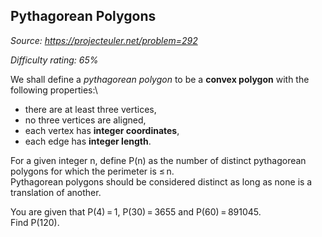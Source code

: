 Pythagorean Polygons
--------------------

*Source: https://projecteuler.net/problem=292*


*Difficulty rating: 65%*

We shall define a *pythagorean polygon* to be a **convex polygon** with
the following properties:\

-   there are at least three vertices,
-   no three vertices are aligned,
-   each vertex has **integer coordinates**,
-   each edge has **integer length**.

For a given integer n, define P(n) as the number of distinct pythagorean
polygons for which the perimeter is ≤ n.\
 Pythagorean polygons should be considered distinct as long as none is a
translation of another.

You are given that P(4) = 1, P(30) = 3655 and P(60) = 891045.\
 Find P(120).
